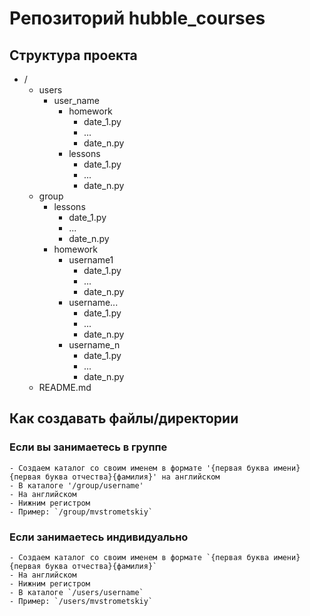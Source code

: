 # Репозиторий hubble_courses

## Структура проекта
- /
    - users
        - user_name
            - homework
                - date_1.py
                - ...
                - date_n.py
            - lessons
                - date_1.py
                - ...
                - date_n.py
    - group
        - lessons
            - date_1.py
            - ...
            - date_n.py
        - homework
            - username1
                - date_1.py
                - ...
                - date_n.py
            - username...
                - date_1.py
                - ...
                - date_n.py
            - username_n
                - date_1.py
                - ...
                - date_n.py
    - README.md

## Как создавать файлы/директории

### Если вы занимаетесь в группе
    - Создаем каталог со своим именем в формате '{первая буква имени}{первая буква отчества}{фамилия}' на английском
    - В каталоге '/group/username'
    - На английском
    - Нижним регистром
    - Пример: `/group/mvstrometskiy`

### Если занимаетесь индивидуально
    - Создаем каталог со своим именем в формате `{первая буква имени}{первая буква отчества}{фамилия}`
    - На английском
    - Нижним регистром
    - В каталоге `/users/username`
    - Пример: `/users/mvstrometskiy`

